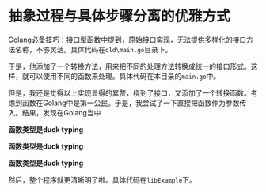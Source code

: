 # 抽象过程与具体步骤分离的优雅方式

[Golang必备技巧：接口型函数](http://www.flysnow.org/2016/12/30/golang-function-interface.html)中提到，原始接口实现，无法提供多样化的接口方法名称，不够灵活。具体代码在`old\main.go`目录下。

于是，他添加了一个转换方法，用来把不同的处理方法转换成统一的接口形式。这样，就可以使用不同的函数来处理。具体代码在本目录的`main.go`中。

但是，我还是觉得以上实现显得的累赘，绕到了接口，又添加了一个转换函数。考虑到函数在Golang中是第一公民。于是，我尝试了一下直接把函数作为参数传入。结果，发现在Golang当中

**函数类型是duck typing**

**函数类型是duck typing**

**函数类型是duck typing**

然后，整个程序就更清晰明了啦。具体代码在`libExample`下。